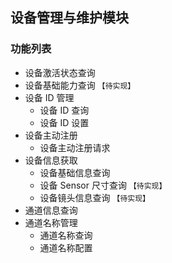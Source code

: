 ## 设备管理与维护模块

### 功能列表

- 设备激活状态查询
- 设备基础能力查询 `【待实现】`
- 设备 ID 管理
  - 设备 ID 查询
  - 设备 ID 设置
- 设备主动注册
  - 设备主动注册请求
- 设备信息获取
  - 设备基础信息查询
  - 设备 Sensor 尺寸查询 `【待实现】`
  - 设备镜头信息查询 `【待实现】`
- 通道信息查询
- 通道名称管理
  - 通道名称查询
  - 通道名称配置
